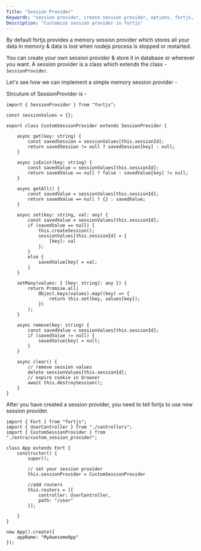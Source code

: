 ```yaml
---
Title: "Session Provider"
Keywords: "session provider, create session provider, options, fortjs, node"
Description: "Customize session provider in fortjs"
---
```


By default fortjs provides a memory session provider which stores all your data in memory & data is lost when nodejs process is stopped or restarted.

You can create your own session provider & store it in database or wherever you want. A session provider is a class which extends the class - `SessionProvider`.

Let's see how we can implement a simple memory session provider - 

Strcuture of SessionProvider is - 

```
import { SessionProvider } from "fortjs";

const sessionValues = {};

export class CustomSessionProvider extends SessionProvider {

    async get(key: string) {
        const savedSession = sessionValues[this.sessionId];
        return savedSession != null ? savedSession[key] : null;
    }

    async isExist(key: string) {
        const savedValue = sessionValues[this.sessionId];
        return savedValue == null ? false : savedValue[key] != null;
    }

    async getAll() {
        const savedValue = sessionValues[this.sessionId];
        return savedValue == null ? {} : savedValue;
    }

    async set(key: string, val: any) {
        const savedValue = sessionValues[this.sessionId];
        if (savedValue == null) {
            this.createSession();
            sessionValues[this.sessionId] = {
                [key]: val
            };
        }
        else {
            savedValue[key] = val;
        }
    }

    setMany(values: { [key: string]: any }) {
        return Promise.all(
            Object.keys(values).map((key) => {
                return this.set(key, values[key]);
            })
        );
    }

    async remove(key: string) {
        const savedValue = sessionValues[this.sessionId];
        if (savedValue != null) {
            savedValue[key] = null;
        }
    }

    async clear() {
        // remove session values
        delete sessionValues[this.sessionId];
        // expire cookie in browser
        await this.destroySession();
    }
}

```

After you have created a session provider, you need to tell fortjs to use new session provider.

```
import { Fort } from "fortjs";
import { UserController } from "./controllers";
import { CustomSessionProvider } from "./extra/custom_session_provider";

class App extends Fort {
    constructor() {
        super();

        // set your session provider
        this.sessionProvider = CustomSessionProvider

        //add routers
        this.routers = [{
            controller: UserController,
            path: "/user"
        }];
        
    }
}

new App().create({
    appName: "MyAwesomeApp"
});
```